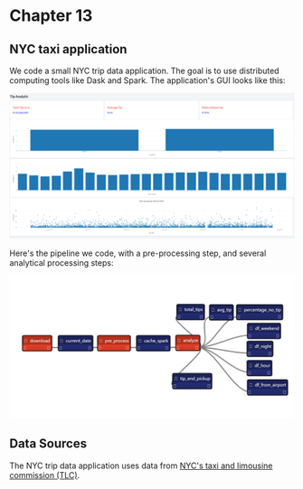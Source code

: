 # Chapter 13


## NYC taxi application

We code a small NYC trip data application. The goal is to use distributed computing tools like Dask and Spark. The application's GUI looks like this:

![](./img/trip_app.png)

Here's the pipeline we code, with a pre-processing step, and several analytical processing steps:

![](./img/pipeline.png)


## Data Sources

The NYC trip data application uses data from [NYC's taxi and limousine commission (TLC)](https://www.nyc.gov/site/tlc/about/tlc-trip-record-data.page).

